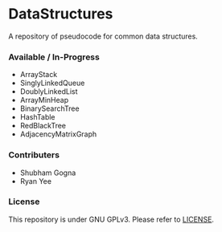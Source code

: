 # DataStructures
A repository of pseudocode for common data structures.

### Available / In-Progress
- ArrayStack
- SinglyLinkedQueue
- DoublyLinkedList
- ArrayMinHeap
- BinarySearchTree
- HashTable
- RedBlackTree
- AdjacencyMatrixGraph

### Contributers
- Shubham Gogna
- Ryan Yee

### License
This repository is under GNU GPLv3. Please refer to [LICENSE](https://github.com/s-gogna/DataStructures/blob/master/LICENSE).

